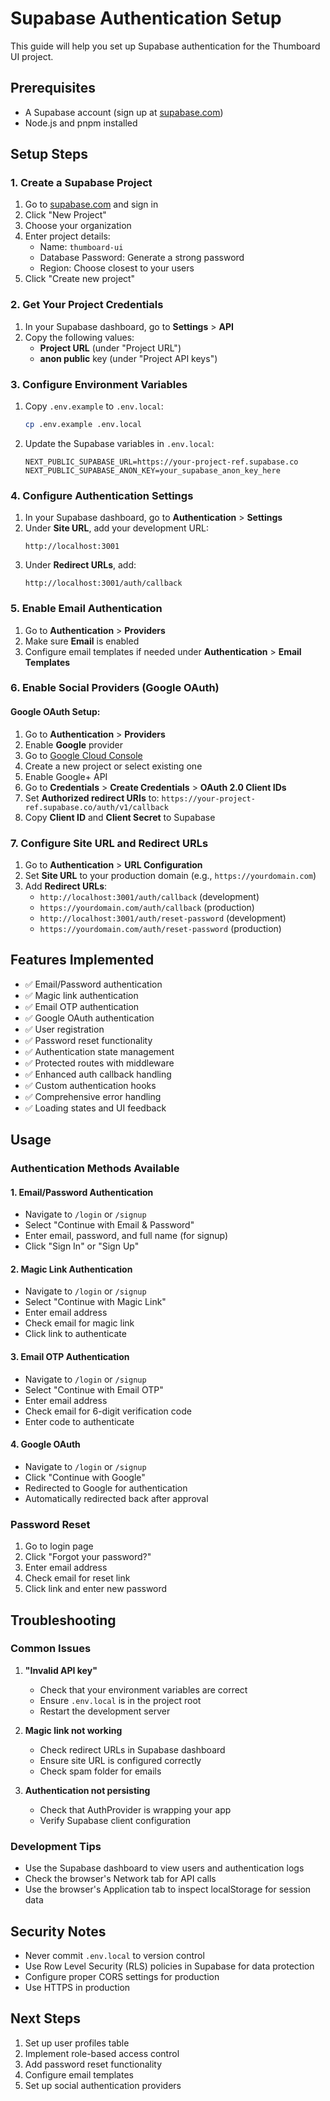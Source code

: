 # Supabase Authentication Setup

This guide will help you set up Supabase authentication for the Thumboard UI project.

## Prerequisites

- A Supabase account (sign up at [supabase.com](https://supabase.com))
- Node.js and pnpm installed

## Setup Steps

### 1. Create a Supabase Project

1. Go to [supabase.com](https://supabase.com) and sign in
2. Click "New Project"
3. Choose your organization
4. Enter project details:
   - Name: `thumboard-ui`
   - Database Password: Generate a strong password
   - Region: Choose closest to your users
5. Click "Create new project"

### 2. Get Your Project Credentials

1. In your Supabase dashboard, go to **Settings** > **API**
2. Copy the following values:
   - **Project URL** (under "Project URL")
   - **anon public** key (under "Project API keys")

### 3. Configure Environment Variables

1. Copy `.env.example` to `.env.local`:
   ```bash
   cp .env.example .env.local
   ```

2. Update the Supabase variables in `.env.local`:
   ```env
   NEXT_PUBLIC_SUPABASE_URL=https://your-project-ref.supabase.co
   NEXT_PUBLIC_SUPABASE_ANON_KEY=your_supabase_anon_key_here
   ```

### 4. Configure Authentication Settings

1. In your Supabase dashboard, go to **Authentication** > **Settings**
2. Under **Site URL**, add your development URL:
   ```
   http://localhost:3001
   ```
3. Under **Redirect URLs**, add:
   ```
   http://localhost:3001/auth/callback
   ```

### 5. Enable Email Authentication

1. Go to **Authentication** > **Providers**
2. Make sure **Email** is enabled
3. Configure email templates if needed under **Authentication** > **Email Templates**

### 6. Enable Social Providers (Google OAuth)

#### Google OAuth Setup:
1. Go to **Authentication** > **Providers**
2. Enable **Google** provider
3. Go to [Google Cloud Console](https://console.cloud.google.com/)
4. Create a new project or select existing one
5. Enable Google+ API
6. Go to **Credentials** > **Create Credentials** > **OAuth 2.0 Client IDs**
7. Set **Authorized redirect URIs** to: `https://your-project-ref.supabase.co/auth/v1/callback`
8. Copy **Client ID** and **Client Secret** to Supabase



### 7. Configure Site URL and Redirect URLs

1. Go to **Authentication** > **URL Configuration**
2. Set **Site URL** to your production domain (e.g., `https://yourdomain.com`)
3. Add **Redirect URLs**:
   - `http://localhost:3001/auth/callback` (development)
   - `https://yourdomain.com/auth/callback` (production)
   - `http://localhost:3001/auth/reset-password` (development)
   - `https://yourdomain.com/auth/reset-password` (production)

## Features Implemented

- ✅ Email/Password authentication
- ✅ Magic link authentication
- ✅ Email OTP authentication
- ✅ Google OAuth authentication
- ✅ User registration
- ✅ Password reset functionality
- ✅ Authentication state management
- ✅ Protected routes with middleware
- ✅ Enhanced auth callback handling
- ✅ Custom authentication hooks
- ✅ Comprehensive error handling
- ✅ Loading states and UI feedback

## Usage

### Authentication Methods Available

#### 1. Email/Password Authentication
- Navigate to `/login` or `/signup`
- Select "Continue with Email & Password"
- Enter email, password, and full name (for signup)
- Click "Sign In" or "Sign Up"

#### 2. Magic Link Authentication
- Navigate to `/login` or `/signup`
- Select "Continue with Magic Link"
- Enter email address
- Check email for magic link
- Click link to authenticate

#### 3. Email OTP Authentication
- Navigate to `/login` or `/signup`
- Select "Continue with Email OTP"
- Enter email address
- Check email for 6-digit verification code
- Enter code to authenticate

#### 4. Google OAuth
- Navigate to `/login` or `/signup`
- Click "Continue with Google"
- Redirected to Google for authentication
- Automatically redirected back after approval



### Password Reset
1. Go to login page
2. Click "Forgot your password?"
3. Enter email address
4. Check email for reset link
5. Click link and enter new password

## Troubleshooting

### Common Issues

1. **"Invalid API key"**
   - Check that your environment variables are correct
   - Ensure `.env.local` is in the project root
   - Restart the development server

2. **Magic link not working**
   - Check redirect URLs in Supabase dashboard
   - Ensure site URL is configured correctly
   - Check spam folder for emails

3. **Authentication not persisting**
   - Check that AuthProvider is wrapping your app
   - Verify Supabase client configuration

### Development Tips

- Use the Supabase dashboard to view users and authentication logs
- Check the browser's Network tab for API calls
- Use the browser's Application tab to inspect localStorage for session data

## Security Notes

- Never commit `.env.local` to version control
- Use Row Level Security (RLS) policies in Supabase for data protection
- Configure proper CORS settings for production
- Use HTTPS in production

## Next Steps

1. Set up user profiles table
2. Implement role-based access control
3. Add password reset functionality
4. Configure email templates
5. Set up social authentication providers